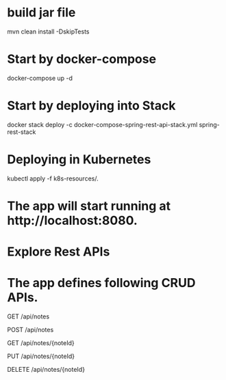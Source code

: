# build jar file
mvn clean install -DskipTests

# Start by docker-compose
docker-compose up -d

# Start by deploying into Stack
docker stack deploy -c docker-compose-spring-rest-api-stack.yml spring-rest-stack

# Deploying in Kubernetes
kubectl apply -f k8s-resources/.

# The app will start running at http://localhost:8080.

# Explore Rest APIs
# The app defines following CRUD APIs.

GET /api/notes

POST /api/notes

GET /api/notes/{noteId}

PUT /api/notes/{noteId}

DELETE /api/notes/{noteId}
